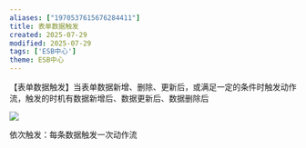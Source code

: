 ```yaml
---
aliases: ["1970537615676284411"]
title: 表单数据触发
created: 2025-07-29
modified: 2025-07-29
tags: ['ESB中心']
theme: ESB中心
---
```


【表单数据触发】当表单数据新增、删除、更新后，或满足一定的条件时触发动作流，触发的时机有数据新增后、数据更新后、数据删除后

![](https://myhelpdoc.oss-cn-heyuan.aliyuncs.com/mdimages/977460485f1a0713669059599eb33cc9.jpg)

依次触发：每条数据触发一次动作流

